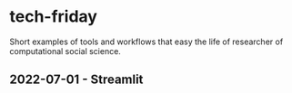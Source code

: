 # tech-friday
Short examples of tools and workflows that easy the life of researcher of computational social science.

## 2022-07-01 - Streamlit

